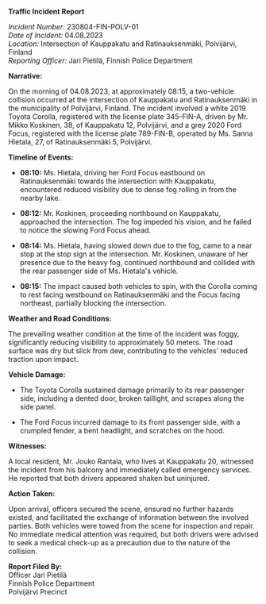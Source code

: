 **Traffic Incident Report**

*Incident Number:* 230804-FIN-POLV-01  
*Date of Incident:* 04.08.2023  
*Location:* Intersection of Kauppakatu and Ratinauksenmäki, Polvijärvi, Finland  
*Reporting Officer:* Jari Pietilä, Finnish Police Department  

**Narrative:**

On the morning of 04.08.2023, at approximately 08:15, a two-vehicle collision occurred at the intersection of Kauppakatu and Ratinauksenmäki in the municipality of Polvijärvi, Finland. The incident involved a white 2019 Toyota Corolla, registered with the license plate 345-FIN-A, driven by Mr. Mikko Koskinen, 38, of Kauppakatu 12, Polvijärvi, and a grey 2020 Ford Focus, registered with the license plate 789-FIN-B, operated by Ms. Sanna Hietala, 27, of Ratinauksenmäki 5, Polvijärvi.

**Timeline of Events:**

- **08:10:** Ms. Hietala, driving her Ford Focus eastbound on Ratinauksenmäki towards the intersection with Kauppakatu, encountered reduced visibility due to dense fog rolling in from the nearby lake.

- **08:12:** Mr. Koskinen, proceeding northbound on Kauppakatu, approached the intersection. The fog impeded his vision, and he failed to notice the slowing Ford Focus ahead.

- **08:14:** Ms. Hietala, having slowed down due to the fog, came to a near stop at the stop sign at the intersection. Mr. Koskinen, unaware of her presence due to the heavy fog, continued northbound and collided with the rear passenger side of Ms. Hietala's vehicle.

- **08:15:** The impact caused both vehicles to spin, with the Corolla coming to rest facing westbound on Ratinauksenmäki and the Focus facing northeast, partially blocking the intersection.

**Weather and Road Conditions:**

The prevailing weather condition at the time of the incident was foggy, significantly reducing visibility to approximately 50 meters. The road surface was dry but slick from dew, contributing to the vehicles' reduced traction upon impact.

**Vehicle Damage:**

- The Toyota Corolla sustained damage primarily to its rear passenger side, including a dented door, broken taillight, and scrapes along the side panel.

- The Ford Focus incurred damage to its front passenger side, with a crumpled fender, a bent headlight, and scratches on the hood.

**Witnesses:**

A local resident, Mr. Jouko Rantala, who lives at Kauppakatu 20, witnessed the incident from his balcony and immediately called emergency services. He reported that both drivers appeared shaken but uninjured.

**Action Taken:**

Upon arrival, officers secured the scene, ensured no further hazards existed, and facilitated the exchange of information between the involved parties. Both vehicles were towed from the scene for inspection and repair. No immediate medical attention was required, but both drivers were advised to seek a medical check-up as a precaution due to the nature of the collision.

**Report Filed By:**  
Officer Jari Pietilä  
Finnish Police Department  
Polvijärvi Precinct